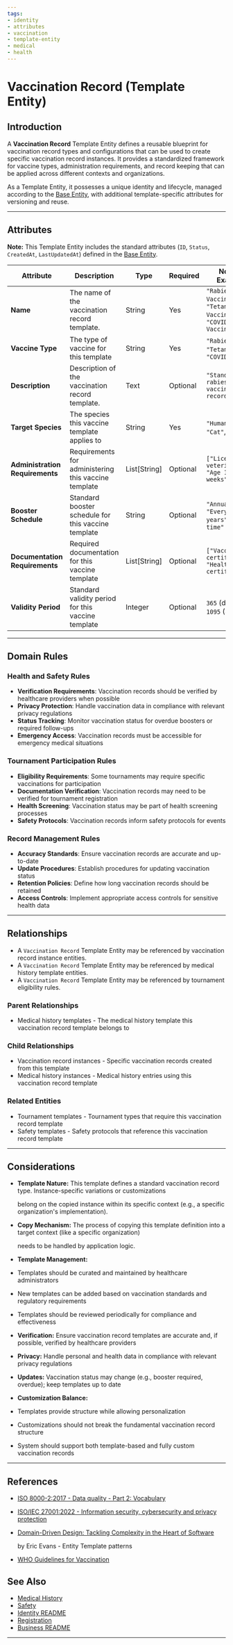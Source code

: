 ```yaml
---
tags:
- identity
- attributes
- vaccination
- template-entity
- medical
- health
---
```


# Vaccination Record (Template Entity)

## Introduction

A **Vaccination Record** Template Entity defines a reusable blueprint for vaccination record types and configurations
that can be used to create specific vaccination record instances. It provides a standardized framework for vaccine
types, administration requirements, and record keeping that can be applied across different contexts and organizations.

As a Template Entity, it possesses a unique identity and lifecycle, managed according to the
[Base Entity](../../foundation/base_entity.md), with additional template-specific attributes for versioning and reuse.

---

## **Attributes**

**Note:** This Template Entity includes the standard attributes (`ID`, `Status`, `CreatedAt`, `LastUpdatedAt`)
defined in the [Base Entity](../../foundation/base_entity.md).

| Attribute           | Description                                                           | Type        | Required | Notes / Example                           |
| ------------------- | --------------------------------------------------------------------- | ----------- | -------- | ----------------------------------------- |
| **Name**            | The name of the vaccination record template.                          | String      | Yes      | `"Rabies Vaccine"`, `"Tetanus Vaccine"`, `"COVID-19 Vaccine"` |
| **Vaccine Type**    | The type of vaccine for this template                                 | String      | Yes      | `"Rabies"`, `"Tetanus"`, `"COVID-19"`     |
| **Description**     | Description of the vaccination record template.                       | Text        | Optional | `"Standard rabies vaccination record"`    |
| **Target Species**  | The species this vaccine template applies to                          | String      | Yes      | `"Human"`, `"Dog"`, `"Cat"`, `"Horse"`    |
| **Administration Requirements** | Requirements for administering this vaccine template              | List[String] | Optional | `["Licensed veterinarian", "Age 12+ weeks"]` |
| **Booster Schedule** | Standard booster schedule for this vaccine template                 | String      | Optional | `"Annual"`, `"Every 3 years"`, `"One-time"` |
| **Documentation Requirements** | Required documentation for this vaccine template                   | List[String] | Optional | `["Vaccination certificate", "Health certificate"]` |
| **Validity Period** | Standard validity period for this vaccine template                  | Integer     | Optional | `365` (days), `1095` (3 years)            |

---

## **Domain Rules**

### **Health and Safety Rules**

- **Verification Requirements**: Vaccination records should be verified by healthcare providers when possible
- **Privacy Protection**: Handle vaccination data in compliance with relevant privacy regulations
- **Status Tracking**: Monitor vaccination status for overdue boosters or required follow-ups
- **Emergency Access**: Vaccination records must be accessible for emergency medical situations

### **Tournament Participation Rules**

- **Eligibility Requirements**: Some tournaments may require specific vaccinations for participation
- **Documentation Verification**: Vaccination records may need to be verified for tournament registration
- **Health Screening**: Vaccination status may be part of health screening processes
- **Safety Protocols**: Vaccination records inform safety protocols for events

### **Record Management Rules**

- **Accuracy Standards**: Ensure vaccination records are accurate and up-to-date
- **Update Procedures**: Establish procedures for updating vaccination status
- **Retention Policies**: Define how long vaccination records should be retained
- **Access Controls**: Implement appropriate access controls for sensitive health data

---

## **Relationships**

- A `Vaccination Record` Template Entity may be referenced by vaccination record instance entities.
- A `Vaccination Record` Template Entity may be referenced by medical history template entities.
- A `Vaccination Record` Template Entity may be referenced by tournament eligibility rules.

### Parent Relationships

- Medical history templates - The medical history template this vaccination record template belongs to

### Child Relationships

- Vaccination record instances - Specific vaccination records created from this template
- Medical history instances - Medical history entries using this vaccination record template

### Related Entities

- Tournament templates - Tournament types that require this vaccination record template
- Safety templates - Safety protocols that reference this vaccination record template

---

## **Considerations**

- **Template Nature:** This template defines a standard vaccination record type. Instance-specific variations or customizations

  belong on the copied instance within its specific context (e.g., a specific organization's implementation).

- **Copy Mechanism:** The process of copying this template definition into a target context (like a specific organization)

  needs to be handled by application logic.

- **Template Management:**

- Templates should be curated and maintained by healthcare administrators
- New templates can be added based on vaccination standards and regulatory requirements
- Templates should be reviewed periodically for compliance and effectiveness

- **Verification:** Ensure vaccination record templates are accurate and, if possible, verified by healthcare providers
- **Privacy:** Handle personal and health data in compliance with relevant privacy regulations
- **Updates:** Vaccination status may change (e.g., booster required, overdue); keep templates up to date
- **Customization Balance:**

- Templates provide structure while allowing personalization
- Customizations should not break the fundamental vaccination record structure
- System should support both template-based and fully custom vaccination records

---

## References

- [ISO 8000-2:2017 - Data quality - Part 2: Vocabulary](https://www.iso.org/standard/36326.html)
- [ISO/IEC 27001:2022 - Information security, cybersecurity and privacy protection](https://www.iso.org/standard/27001)
- [Domain-Driven Design: Tackling Complexity in the Heart of Software](https://www.amazon.com/Domain-Driven-Design-Tackling-Complexity-Software/dp/0321125215)

  by Eric Evans - Entity Template patterns

- [WHO Guidelines for Vaccination](https://www.who.int/news-room/questions-and-answers/item/vaccines-and-immunization-what-is-vaccination)

## See Also

- [Medical History](../../identity/attributes/medical_history/medical_history.md)
- [Safety](../../safety/safety.md)
- [Identity README](../../identity/README.md)
- [Registration](../../registration/registration.md)
- [Business README](../../README.md)

---
